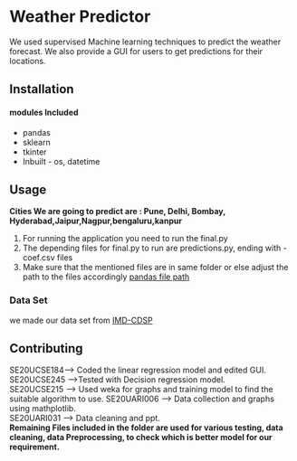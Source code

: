 # Weather Predictor

We used supervised Machine learning techniques to predict the weather forecast. We also provide a GUI for users to get predictions for their locations.

## Installation

#### modules Included

- pandas
- sklearn
- tkinter
- Inbuilt - os, datetime

## Usage

**Cities We are going to predict are : Pune, Delhi, Bombay, Hyderabad,Jaipur,Nagpur,bengaluru,kanpur**

1. For running the application you need to run the final.py
2. The depending files for final.py to run are predictions.py, ending with -coef.csv files
3. Make sure that the mentioned files are in same folder or else adjust the path to the files accordingly
   [pandas file path](https://pandas.pydata.org/docs/reference/api/pandas.read_csv.html#:~:text=filepath_or_bufferstr%2C%20path,table.csv.)

### Data Set

we made our data set from [IMD-CDSP](https://cdsp.imdpune.gov.in/home_gridded_data.php)

## Contributing

SE20UCSE184--> Coded the linear regression model and edited GUI.  
SE20UCSE245 -->Tested with Decision regression model.  
SE20UCSE215 --> Used weka for graphs and training model to find the suitable algorithm to use.
SE20UARI006 --> Data collection and graphs using mathplotlib.  
SE20UARI031 --> Data cleaning and ppt.  
**Remaining Files included in the folder are used for various testing, data cleaning, data Preprocessing, to check which is better model for our requirement.**

